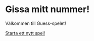 Gissa mitt nummer!
==================

Välkommen till Guess-spelet!

[Starta ett nytt spel!](guess/init)
